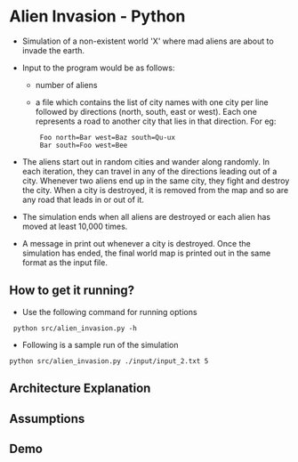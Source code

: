 # Alien Invasion - Python

- Simulation of a non-existent world 'X' where mad aliens are about to invade the earth.

- Input to the program would be as follows:

	- number of aliens

	- a file which contains the list of city names with one city per line followed by directions (north, south, east or west). Each one represents a road to another city that lies in that direction. For eg:
	   ```
		Foo north=Bar west=Baz south=Qu-ux
		Bar south=Foo west=Bee
	  ```
- The aliens start out in random cities and wander along randomly. In each iteration, they can travel in any of the directions leading out of a city. Whenever two aliens end up in the same city, they fight and destroy the city. When a city is destroyed, it is removed from the map and so are any road that leads in or out of it.

- The simulation ends when all aliens are destroyed or each alien has moved at least 10,000 times.

- A message in print out whenever a city is destroyed. Once the simulation has ended, the final world map is printed out in the same format as the input file.

  

## How to get it running?

- Use the following command for running options

` python src/alien_invasion.py -h`

- Following is a sample run of the simulation

` python src/alien_invasion.py ./input/input_2.txt 5 `

## Architecture Explanation

  
  

## Assumptions

  
  
  

## Demo